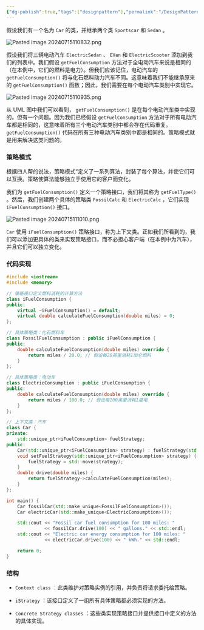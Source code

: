 ```yaml
---
{"dg-publish":true,"tags":["designpattern"],"permalink":"/DesignPattern/策略者模式/","dgPassFrontmatter":true}
---
```


假设我们有一个名为 `Car` 的类，并继承两个类 `Sportscar` 和 `Sedan` 。

![Pasted image 20240715110832.png](/img/user/DesignPattern/assert/Pasted%20image%2020240715110832.png)

假设我们将三辆电动汽车 `ElectricSedan` 、 `EVan` 和 `ElectricScooter` 添加到我们的列表中。我们假设 `getFuelConsumption` 方法对于全电动汽车来说是相同的（在本例中，它们的燃料是电力）。但我们应该记住，电动汽车的 `getFuelConsumption()` 将与化石燃料动力汽车不同。这意味着我们不能继承原来的 `getFuelConsumption()` 函数；因此，我们需要在每个电动汽车类别中实现它。

![Pasted image 20240715110935.png](/img/user/DesignPattern/assert/Pasted%20image%2020240715110935.png)


从 UML 图中我们可以看到， `getFuelConsumption()` 是在每个电动汽车类中实现的。但有一个问题。因为我们已经假设 `getFuelConsumption` 方法对于所有电动汽车都是相同的，这意味着所有三个电动汽车类别中都会存在代码重复。 `getFuelConsumption()` 代码在所有三种电动汽车类别中都是相同的。策略模式就是用来解决这类问题的。

### 策略模式

根据四人帮的说法，策略模式“定义了一系列算法，封装了每个算法，并使它们可以互换。策略使算法能够独立于使用它的客户而变化。

我们为 `getFuelConsumption()` 定义一个策略接口，我们将其称为 `getFuelType()` 。然后，我们创建两个具体的策略类 `FossilCalc` 和 `ElectricCalc` ，它们实现 `iFuelConsumption()` 接口。

![Pasted image 20240715111010.png](/img/user/DesignPattern/assert/Pasted%20image%2020240715111010.png)

`Car` 使用 `iFuelConsumption()` 策略接口，称为上下文类。正如我们所看到的，我们可以添加更具体的类来实现策略接口，而不必担心客户端（在本例中为汽车），并且它们可以独立变化。

### 代码实现

```cpp
#include <iostream>
#include <memory>

// 策略接口定义燃料消耗的计算方法
class iFuelConsumption {
public:
    virtual ~iFuelConsumption() = default;
    virtual double calculateFuelConsumption(double miles) = 0;
};

// 具体策略类：化石燃料车
class FossilFuelConsumption : public iFuelConsumption {
public:
    double calculateFuelConsumption(double miles) override {
        return miles / 20.0; // 假设每20英里消耗1加仑燃料
    }
};

// 具体策略类：电动车
class ElectricConsumption : public iFuelConsumption {
public:
    double calculateFuelConsumption(double miles) override {
        return miles / 100.0; // 假设每100英里消耗1度电
    }
};

// 上下文类：汽车
class Car {
private:
    std::unique_ptr<iFuelConsumption> fuelStrategy;
public:
    Car(std::unique_ptr<iFuelConsumption> strategy) : fuelStrategy(std::move(strategy)) {}
    void setFuelStrategy(std::unique_ptr<iFuelConsumption> strategy) {
        fuelStrategy = std::move(strategy);
    }
    double drive(double miles) {
        return fuelStrategy->calculateFuelConsumption(miles);
    }
};

int main() {
    Car fossilCar(std::make_unique<FossilFuelConsumption>());
    Car electricCar(std::make_unique<ElectricConsumption>());

    std::cout << "Fossil car fuel consumption for 100 miles: "
              << fossilCar.drive(100) << " gallons." << std::endl;
    std::cout << "Electric car energy consumption for 100 miles: "
              << electricCar.drive(100) << " kWh." << std::endl;

    return 0;
}

```

### **结构**

- `Context class` ：此类维护对策略实例的引用，并负责将请求委托给策略。

- `iStrategy` ：该接口定义了一组所有具体策略都必须实现的方法。

- `Concrete Strategy classes` ：这些类实现策略接口并提供接口中定义的方法的具体实现。